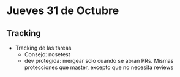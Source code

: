 # Jueves 31 de Octubre
## Tracking

- Tracking de las tareas
  - Consejo: nosetest 
  - dev protegida: mergear solo cuando se abran PRs. Mismas protecciones que master, excepto que no necesita reviews
  
